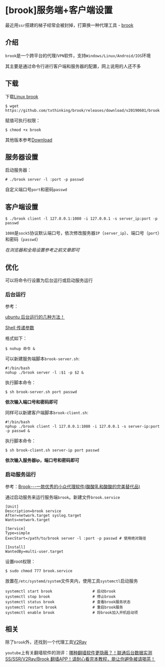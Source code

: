 
# [brook]服务端+客户端设置

最近用`ssr`搭建的梯子经常会被封掉，打算换一种代理工具 - [brook](https://github.com/txthinking/brook/wiki)

## 介绍

`brook`是一个跨平台的代理/`VPN`软件，支持`Windows/Linux/Android/IOS`环境

其主要是通过命令行进行客户端和服务器的配置，网上说用的人还不多

## 下载

下载[Linux brook](https://github.com/txthinking/brook/releases/download/v20190601/brook)

```
$ wget https://github.com/txthinking/brook/releases/download/v20190601/brook
```

赋值可执行权限：

```
$ chmod +x brook
```

其他版本参考[Download](https://github.com/txthinking/brook#download)

## 服务器设置

启动服务器：

```
# ./brook server -l :port -p passwd
```

自定义端口号`port`和密码`passwd`

## 客户端设置

```
$ ./brook client -l 127.0.0.1:1080 -i 127.0.0.1 -s server_ip:port -p passwd
```

`1080`是`sock5`协议默认端口号，依次修改服务器`IP`（`server_ip`）、端口号（`port`）和密码（`passwd`）

*在浏览器和全局设置参考之前文章即可*

## 优化

可以将命令行设置为后台运行或启动服务运行

### 后台运行

参考：

[ubuntu 后台运行的几种方法！](https://blog.csdn.net/qq_29663071/article/details/80528829)

[Shell 传递参数](https://www.runoob.com/linux/linux-shell-passing-arguments.html)

格式如下：

```
$ nohup 命令 &
```

可以新建服务端脚本`brook-server.sh`:

```
#!/bin/bash
nohup ./brook server -l :$1 -p $2 &
```

执行脚本命令：

```
$ sh brook-server.sh port passwd
```

**依次输入端口号和密码即可**

同样可以新建客户端脚本`brook-client.sh`:

```
#!/bin/bash
nphup ./brook client -l 127.0.0.1:1080 -i 127.0.0.1 -s server-ip:port -p passwd &
```

执行脚本命令：

```
$ sh brook-client.sh server-ip port passwd
```

**依次输入服务器ip，端口号和密码即可**

### 启动服务运行

参考：[Brook---一款优秀的小众代理软件(酸酸乳和酸酸的完美替代品)](https://www.linuxstudy.cn/archives/35.html)

通过启动服务来运行服务端`brook`。新建文件`brook.service`

```
[Unit]
Description=brook service
After=network.target syslog.target
Wants=network.target

[Service]
Type=simple
ExecStart=/path/to/brook server -l :port -p passwd # 使用绝对路径

[Install]
WantedBy=multi-user.target
```

设置root权限：

```
$ sudo chmod 777 brook.service
```

放置在`/etc/systemd/system`文件夹内，使用工具`systemctl`启动服务

```
systemctl start brook                  # 启动brook
systemctl stop brook                   # 停止brook
systemctl status brook                 # 查看brook服务状态
systemctl restart brook                # 重启brook服务
systemctl enable brook                 # 将brook加入开机启动项
```

## 相关

除了`brook`外，还找到一个代理工具[V2Ray](https://v2ray.com/)

`youtube`上有关翻墙软件的测评：[哪种翻墙软件更隐蔽？！联通后台数据实测SS/SSR/V2Ray/Brook 翻墙APP！请耐心看完本教程，能让你避免被请喝茶！](https://www.youtube.com/watch?v=G-P8eyltc5E)